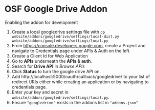 # OSF Google Drive Addon


Enabling the addon for development

1. Create a local googledrive settings file with `cp website/addons/googledrive/settings/local-dist.py website/addons/googledrive/settings/local.py`
2. From https://console.developers.google.com, create a Project and navigate to Credentials page under APIs & Auth on the left.
3. Create a Client Id for Web Application
4. Go to **APIs** underneath the **APIs & auth**.
  1. Search for **Drive API** in *Browse APIs*
  2. Click **Status** to turn the google drive API on.
5. Add http://localhost:5000/oauth/callback/googledrive/ to your list of redirect URIs either while creating an application or by navigating to credentials page.
6. Enter your key and secret in `website/addons/googledrive/settings/local.py`. 
7. Ensure `"googledrive"` exists in the addons list in `"addons.json"`
